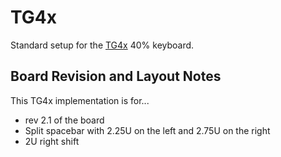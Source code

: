 # TG4x

Standard setup for the [TG4x](https://github.com/MythosMann/tg4x/) 40% keyboard.

## Board Revision and Layout Notes

This TG4x implementation is for...

- rev 2.1 of the board
- Split spacebar with 2.25U on the left and 2.75U on the right
- 2U right shift
